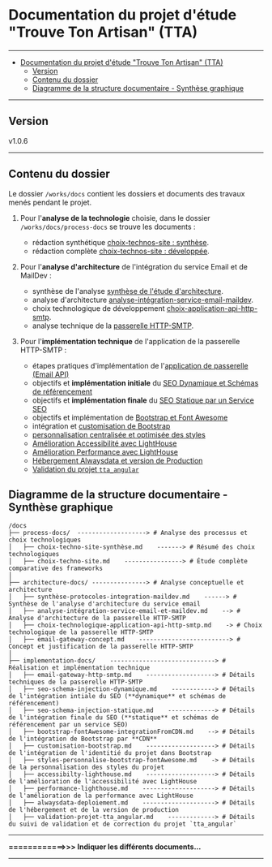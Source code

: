 # Documentation du projet d'étude "Trouve Ton Artisan" (TTA)

---

- [Documentation du projet d'étude "Trouve Ton Artisan" (TTA)](#documentation-du-projet-détude-trouve-ton-artisan-tta)
  - [Version](#version)
  - [Contenu du dossier](#contenu-du-dossier)
  - [Diagramme de la structure documentaire - Synthèse graphique](#diagramme-de-la-structure-documentaire---synthèse-graphique)

---

## Version

v1.0.6

---

## Contenu du dossier

Le dossier `/works/docs` contient les dossiers et documents des travaux menés pendant le projet.

1. Pour l'**analyse de la technologie** choisie, dans le dossier `/works/docs/process-docs` se trouve les documents :

   - rédaction synthétique [choix-technos-site : synthèse](./process-docs/Choix-technos-site-synthèse.md).
   - rédaction complète [choix-technos-site : développée](./process-docs/choix-technos-site.md).

2. Pour l'**analyse d'architecture** de l'intégration du service Email et de MailDev :

   - synthèse de l'analyse [synthèse de l'étude d'architecture](./architecture-docs/synthèse-protocoles-integration-maildev.md).
   - analyse d'architecture [analyse-intégration-service-email-maildev](./architecture-docs/analyse-intégration-service-email-et-mailddev.md).
   - choix technologique de développement [choix-application-api-http-smtp](./architecture-docs/choix-technologie-application-api-http-smtp.md).
   - analyse technique de la [passerelle HTTP-SMTP](./architecture-docs/email-gateway-concept.md).

3. Pour l'**implémentation technique** de l'application de la passerelle HTTP-SMTP :

   - étapes pratiques d'implémentation de l'[application de passerelle (Email API)](./implementation-docs/email-gateway-http-smtp.md)
   - objectifs et **implémentation initiale** du [SEO Dynamique et Schémas de référencement](./implementation-docs/seo-schema-injection-dynamique.md)
   - objectifs et **implémentation finale** du [SEO Statique par un Service SEO](./implementation-docs/seo-schema-injection-statique.md)
   - objectifs et implémentation de [Bootstrap et Font Awesome](./implementation-docs/boostrap-fontAwesome-integrationFromCDN.md)
   - intégration et [customisation de Bootstrap](./implementation-docs/customisation-bootstrap.md)
   - [personnalisation centralisée et optimisée des styles](./implementation-docs/styles-personnalise-bootstrap-fontAwesome.md)
   - [Amélioration Accessibilité avec LightHouse](./implementation-docs/accessibility-lighthouse.md)
   - [Amélioration Performance avec LightHouse](./implementation-docs/performance-lighthouse.md)
   - [Hébergement Alwaysdata et version de Production](./implementation-docs/alwaysdata-deploiement.md)
   - [Validation du projet `tta_angular`](./implementation-docs/validation-projet-tta_angular.md)

## Diagramme de la structure documentaire - Synthèse graphique

``` plaintext
/docs
├── process-docs/  -------------------> # Analyse des processus et choix technologiques
│   ├── choix-techno-site-synthèse.md    -------> # Résumé des choix technologiques
│   ├── choix-techno-site.md    ----------------> # Étude complète comparative des frameworks
│
├── architecture-docs/ ---------------> # Analyse conceptuelle et architecture
│   ├── synthèse-protocoles-integration-maildev.md    ------> # Synthèse de l'analyse d'architecture du service email
│   ├── analyse-intégration-service-email-et-maildev.md    --> # Analyse d'architecture de la passerelle HTTP-SMTP
│   ├── choix-technologique-application-api-http-smtp.md    -> # Choix technologique de la passerelle HTTP-SMTP
│   ├── email-gateway-concept.md    -------------------------> # Concept et justification de la passerelle HTTP-SMTP
│
├── implementation-docs/    -----------------------------> # Réalisation et implémentation technique
│   ├── email-gateway-http-smtp.md    -------------------> # Détails techniques de la passerelle HTTP-SMTP
│   ├── seo-schema-injection-dynamique.md    ------------> # Détails de l'intégration intiale du SEO (**dynamique** et schémas de référencement)
│   ├── seo-schema-injection-statique.md    -------------> # Détails de l'intégration finale du SEO (**statique** et schémas de référencement par un service SEO)
│   ├── bootstrap-fontAwesome-integrationFromCDN.md    --> # Détails de l'intégration de Bootstrap par **CDN**
│   ├── customisation-bootstrap.md    -------------------> # Détails de l'intégration de l'identitié du projet dans Bootstrap
│   ├── styles-personnalise-bootstrap-fontAwesome.md    -> # Détails de la personnalisation des styles du projet
│   ├── accessibilty-lighthouse.md    -------------------> # Détails de l'amélioration de l'accessibilité avec LightHouse
│   ├── performance-lighthouse.md    --------------------> # Détails de l'amélioration de la performance avec LightHouse
│   ├── alwaysdata-deploiement.md    --------------------> # Détails de l'hébergement et de la version de production
│   ├── validation-projet-tta_angular.md    -------------> # Détails du suivi de validation et de correction du projet `tta_angular`
```

---

**============>>>   Indiquer les différents documents...**

---
